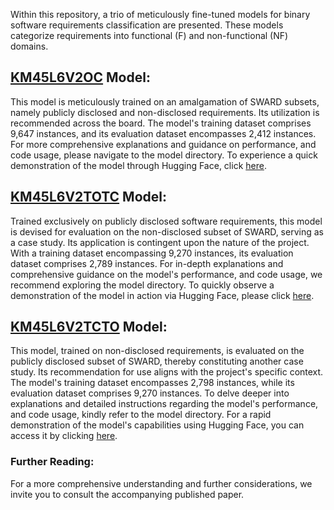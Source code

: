 Within this repository, a trio of meticulously fine-tuned models for binary software requirements classification are presented. These models categorize requirements into functional (F) and non-functional (NF) domains.

## [KM45L6V2OC](https://github.com/kasrahabib/software-re-classifier/tree/main/f_nf_classifier_model/KM45L6V2OC) Model: 

This model is meticulously trained on an amalgamation of SWARD subsets, namely publicly disclosed and non-disclosed requirements. Its utilization is recommended across the board. The model's training dataset comprises 9,647 instances, and its evaluation dataset encompasses 2,412 instances. For more comprehensive explanations and guidance on performance, and code usage, please navigate to the model directory. To experience a quick demonstration of the model through Hugging Face, click [here](https://huggingface.co/kasrahabib/KM45L6V2OC).

## [KM45L6V2TOTC](https://github.com/kasrahabib/software-re-classifier/tree/main/f_nf_classifier_model/KM45L6V2TOTC) Model: 
Trained exclusively on publicly disclosed software requirements, this model is devised for evaluation on the non-disclosed subset of SWARD, serving as a case study. Its application is contingent upon the nature of the project. With a training dataset encompassing 9,270 instances, its evaluation dataset comprises 2,789 instances. For in-depth explanations and comprehensive guidance on the model's performance, and code usage, we recommend exploring the model directory. To quickly observe a demonstration of the model in action via Hugging Face, please click [here](https://huggingface.co/kasrahabib/KM45L6V2TOTC).

## [KM45L6V2TCTO](https://github.com/kasrahabib/software-re-classifier/tree/main/f_nf_classifier_model/KM45L6V2TCTO) Model: 

This model, trained on non-disclosed requirements, is evaluated on the publicly disclosed subset of SWARD, thereby constituting another case study. Its recommendation for use aligns with the project's specific context. The model's training dataset encompasses 2,798 instances, while its evaluation dataset comprises 9,270 instances. To delve deeper into explanations and detailed instructions regarding the model's performance, and code usage, kindly refer to the model directory. For a rapid demonstration of the model's capabilities using Hugging Face, you can access it by clicking [here](https://huggingface.co/kasrahabib/KM45L6V2TCTO).

### Further Reading:
For a more comprehensive understanding and further considerations, we invite you to consult the accompanying published paper.
